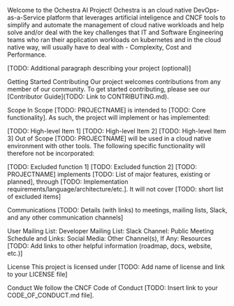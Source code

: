 Welcome to the Ochestra AI Project!
Ochestra is an cloud native DevOps-as-a-Service platform that leverages artificial inteligence and CNCF tools to simplify and automate the management of cloud native workloads and help solve and/or deal with the key challenges that IT and Software Engineering teams who ran their application workloads on kubernetes and in the cloud native way, will usually have to deal with - Complexity, Cost and Performance.

[TODO: Additional paragraph describing your project (optional)]

Getting Started
Contributing
Our project welcomes contributions from any member of our community. To get started contributing, please see our [Contributor Guide](TODO: Link to CONTRIBUTING.md).

Scope
In Scope
[TODO: PROJECTNAME] is intended to [TODO: Core functionality]. As such, the project will implement or has implemented:

[TODO: High-level Item 1]
[TODO: High-level Item 2]
[TODO: High-level Item 3]
Out of Scope
[TODO: PROJECTNAME] will be used in a cloud native environment with other tools. The following specific functionality will therefore not be incorporated:

[TODO: Excluded function 1]
[TODO: Excluded function 2]
[TODO: PROJECTNAME] implements [TODO: List of major features, existing or planned], through [TODO: Implementation requirements/language/architecture/etc.]. It will not cover [TODO: short list of excluded items]

Communications
[TODO: Details (with links) to meetings, mailing lists, Slack, and any other communication channels]

User Mailing List:
Developer Mailing List:
Slack Channel:
Public Meeting Schedule and Links:
Social Media:
Other Channel(s), If Any:
Resources
[TODO: Add links to other helpful information (roadmap, docs, website, etc.)]

License
This project is licensed under [TODO: Add name of license and link to your LICENSE file]

Conduct
We follow the CNCF Code of Conduct [TODO: Insert link to your CODE_OF_CONDUCT.md file].
